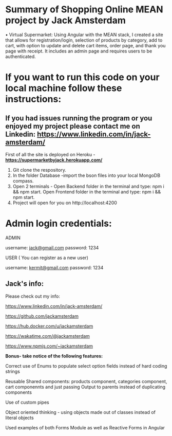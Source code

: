 # Summary of Shopping Online MEAN project by Jack Amsterdam
•	Virtual Supermarket: Using Angular with the MEAN stack, I created a site that allows for registration/login, selection of products by category, add to cart, with option to update and delete cart items, order page, and thank you page with receipt. It includes an admin page and requires users to be authenticated.
# If you want to run this code on your local machine follow these instructions:
## If you had issues running the program or you enjoyed my project please contact me on Linkedin: https://www.linkedin.com/in/jack-amsterdam/

First of all the site is deployed on Heroku - **https://supermarketbyjack.herokuapp.com/**

1. Git clone the respository.
2. In the folder Database -import the bson files into your local MongoDB compass.
2. Open 2 terminals - Open Backend folder in the terminal and type: npm i && npm start. Open Frontend folder in the terminal and type: npm i && npm start.
3. Project will open for you on http://localhost:4200 

# Admin login credentials:

ADMIN

username: jack@gmail.com
password: 1234

USER  ( You can register as a new user)

username: kermit@gmail.com
password: 1234

## Jack's info:

Please check out my info:

https://www.linkedin.com/in/jack-amsterdam/

https://github.com/jackamsterdam

https://hub.docker.com/u/jackamsterdam 

https://wakatime.com/@jackamsterdam

https://www.npmjs.com/~jackamsterdam

**Bonus- take notice of the following features:**

Correct use of Enums to populate select option fields instead of hard coding strings

Reusable Shared components: products component, categories component, cart componennts and just passing Output to parents instead of duplicating components

Use of  custom pipes

Object oriented thinking - using objects made out of classes instead of literal objects

Used examples of both Forms Module as well as Reactive Forms in Angular
